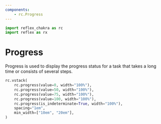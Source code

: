 ```yaml
---
components:
    - rc.Progress
---
```


```python exec
import reflex_chakra as rc
import reflex as rx
```

# Progress

Progress is used to display the progress status for a task that takes a long time or consists of several steps.

```python demo
rc.vstack(
    rc.progress(value=0, width="100%"),
    rc.progress(value=50, width="100%"),
    rc.progress(value=75, width="100%"),
    rc.progress(value=100, width="100%"),
    rc.progress(is_indeterminate=True, width="100%"),
    spacing="1em",
    min_width=["10em", "20em"],
)
```
